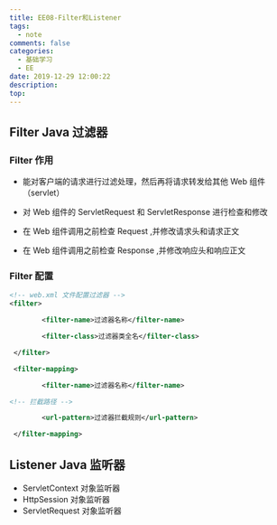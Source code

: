 ```yaml
---
title: EE08-Filter和Listener
tags:
  - note
comments: false
categories:
  - 基础学习
  - EE
date: 2019-12-29 12:00:22
description:
top:
---
```


## Filter Java 过滤器

### Filter 作用

* 能对客户端的请求进行过滤处理，然后再将请求转发给其他 Web 组件（servlet）

* 对 Web 组件的 ServletRequest 和 ServletResponse 进行检查和修改

* 在 Web 组件调用之前检查 Request ,并修改请求头和请求正文
* 在 Web 组件调用之前检查 Response ,并修改响应头和响应正文

### Filter 配置

```xml
<!-- web.xml 文件配置过滤器 -->
<filter>

        <filter-name>过滤器名称</filter-name>

        <filter-class>过滤器类全名</filter-class>

 </filter>

 <filter-mapping>

        <filter-name>过滤器名称</filter-name>

<!-- 拦截路径 -->

        <url-pattern>过滤器拦截规则</url-pattern>

 </filter-mapping>

```

## Listener Java 监听器

* ServletContext 对象监听器
* HttpSession 对象监听器
* ServletRequest 对象监听器